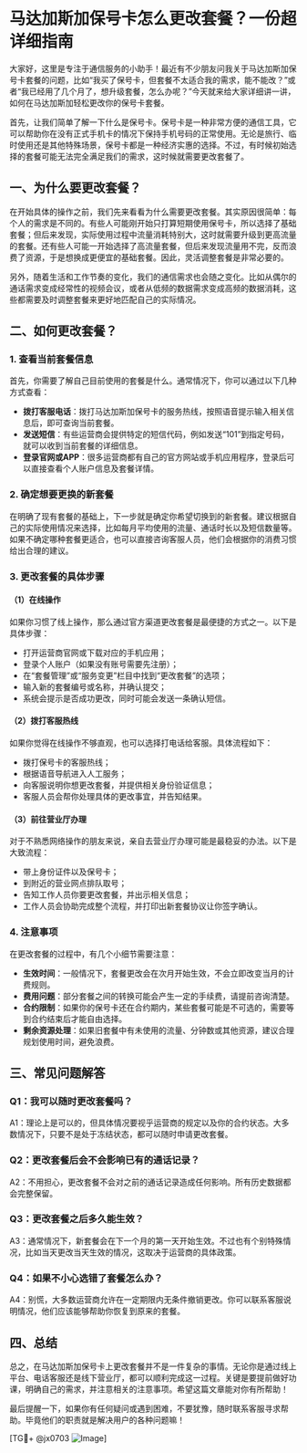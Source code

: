 # 马达加斯加保号卡怎么更改套餐？一份超详细指南

大家好，这里是专注于通信服务的小助手！最近有不少朋友问我关于马达加斯加保号卡套餐的问题，比如“我买了保号卡，但套餐不太适合我的需求，能不能改？”或者“我已经用了几个月了，想升级套餐，怎么办呢？”今天就来给大家详细讲一讲，如何在马达加斯加轻松更改你的保号卡套餐。

首先，让我们简单了解一下什么是保号卡。保号卡是一种非常方便的通信工具，它可以帮助你在没有正式手机卡的情况下保持手机号码的正常使用。无论是旅行、临时使用还是其他特殊场景，保号卡都是一种经济实惠的选择。不过，有时候初始选择的套餐可能无法完全满足我们的需求，这时候就需要更改套餐了。

## 一、为什么要更改套餐？

在开始具体的操作之前，我们先来看看为什么需要更改套餐。其实原因很简单：每个人的需求是不同的。有些人可能刚开始只打算短期使用保号卡，所以选择了基础套餐；但后来发现，实际使用过程中流量消耗特别大，这时就需要升级到更高流量的套餐。还有些人可能一开始选择了高流量套餐，但后来发现流量用不完，反而浪费了资源，于是想换成更便宜的基础套餐。因此，灵活调整套餐是非常必要的。

另外，随着生活和工作节奏的变化，我们的通信需求也会随之变化。比如从偶尔的通话需求变成经常性的视频会议，或者从低频的数据需求变成高频的数据消耗，这些都需要及时调整套餐来更好地匹配自己的实际情况。

## 二、如何更改套餐？

### 1. 查看当前套餐信息

首先，你需要了解自己目前使用的套餐是什么。通常情况下，你可以通过以下几种方式查看：

- **拨打客服电话**：拨打马达加斯加保号卡的服务热线，按照语音提示输入相关信息后，即可查询当前套餐。
- **发送短信**：有些运营商会提供特定的短信代码，例如发送“101”到指定号码，就可以收到当前套餐的详细信息。
- **登录官网或APP**：很多运营商都有自己的官方网站或手机应用程序，登录后可以直接查看个人账户信息及套餐详情。

### 2. 确定想要更换的新套餐

在明确了现有套餐的基础上，下一步就是确定你希望切换到的新套餐。建议根据自己的实际使用情况来选择，比如每月平均使用的流量、通话时长以及短信数量等。如果不确定哪种套餐更适合，也可以直接咨询客服人员，他们会根据你的消费习惯给出合理的建议。

### 3. 更改套餐的具体步骤

#### （1）在线操作
如果你习惯了线上操作，那么通过官方渠道更改套餐是最便捷的方式之一。以下是具体步骤：
- 打开运营商官网或下载对应的手机应用；
- 登录个人账户（如果没有账号需要先注册）；
- 在“套餐管理”或“服务变更”栏目中找到“更改套餐”的选项；
- 输入新的套餐编号或名称，并确认提交；
- 系统会提示是否成功更改，同时可能会发送一条确认短信。

#### （2）拨打客服热线
如果你觉得在线操作不够直观，也可以选择打电话给客服。具体流程如下：
- 拨打保号卡的客服热线；
- 根据语音导航进入人工服务；
- 向客服说明你想更改套餐，并提供相关身份验证信息；
- 客服人员会帮你处理具体的更改事宜，并告知结果。

#### （3）前往营业厅办理
对于不熟悉网络操作的朋友来说，亲自去营业厅办理可能是最稳妥的办法。以下是大致流程：
- 带上身份证件以及保号卡；
- 到附近的营业网点排队取号；
- 告知工作人员你要更改套餐，并出示相关信息；
- 工作人员会协助完成整个流程，并打印出新套餐协议让你签字确认。

### 4. 注意事项

在更改套餐的过程中，有几个小细节需要注意：

- **生效时间**：一般情况下，套餐更改会在次月开始生效，不会立即改变当月的计费规则。
- **费用问题**：部分套餐之间的转换可能会产生一定的手续费，请提前咨询清楚。
- **合约限制**：如果你的保号卡还在合约期内，某些套餐可能是不可选的，需要等到合约结束后才能自由选择。
- **剩余资源处理**：如果旧套餐中有未使用的流量、分钟数或其他资源，建议合理规划使用时间，避免浪费。

## 三、常见问题解答

### Q1：我可以随时更改套餐吗？
A1：理论上是可以的，但具体情况要视乎运营商的规定以及你的合约状态。大多数情况下，只要不是处于冻结状态，都可以随时申请更改套餐。

### Q2：更改套餐后会不会影响已有的通话记录？
A2：不用担心，更改套餐不会对之前的通话记录造成任何影响。所有历史数据都会完整保留。

### Q3：更改套餐之后多久能生效？
A3：通常情况下，新套餐会在下一个月的第一天开始生效。不过也有个别特殊情况，比如当天更改当天生效的情况，这取决于运营商的具体政策。

### Q4：如果不小心选错了套餐怎么办？
A4：别慌，大多数运营商允许在一定期限内无条件撤销更改。你可以联系客服说明情况，他们应该能够帮助你恢复到原来的套餐。

## 四、总结

总之，在马达加斯加保号卡上更改套餐并不是一件复杂的事情。无论你是通过线上平台、电话客服还是线下营业厅，都可以顺利完成这一过程。关键是要提前做好功课，明确自己的需求，并注意相关的注意事项。希望这篇文章能对你有所帮助！

最后提醒一下，如果你有任何疑问或遇到困难，不要犹豫，随时联系客服寻求帮助。毕竟他们的职责就是解决用户的各种问题嘛！

[TG💪+ @jx0703 ![Image](https://github.com/user-attachments/assets/dbca1d08-cadb-493c-b0ec-ad6f7a83f270)]